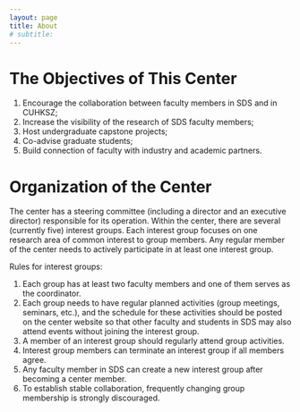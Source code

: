 ```yaml
---
layout: page
title: About
# subtitle: 
---
```

# The Objectives of This Center
<!-- list -->
1. Encourage the collaboration between faculty members in SDS and in CUHKSZ;
2. Increase the visibility of the research of SDS faculty members;
3. Host undergraduate capstone projects;
4. Co-advise graduate students;
5. Build connection of faculty with industry and academic partners.

# Organization of the Center
The center has a steering committee (including a director and an executive director) responsible for its operation. Within the center, there are several (currently five) interest groups. Each interest group focuses on one research area of common interest to group members. Any regular member of the center needs to actively participate in at least one interest group.

Rules for interest groups:
1. Each group has at least two faculty members and one of them serves as the coordinator.
2. Each group needs to have regular planned activities (group meetings, seminars, etc.), and the schedule for these activities should be posted on the center website so that other faculty and students in SDS may also attend events without joining the interest group.
3. A member of an interest group should regularly attend group activities.
4. Interest group members can terminate an interest group if all members agree.
5. Any faculty member in SDS can create a new interest group after becoming a center member.
6. To establish stable collaboration, frequently changing group membership is strongly discouraged.